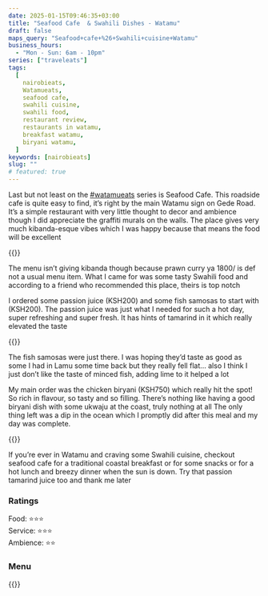 ```yaml
---
date: 2025-01-15T09:46:35+03:00
title: "Seafood Cafe  & Swahili Dishes - Watamu"
draft: false
maps_query: "Seafood+cafe+%26+Swahili+cuisine+Watamu"
business_hours:
  - "Mon - Sun: 6am - 10pm"
series: ["traveleats"]
tags:
  [
    nairobieats,
    Watamueats,
    seafood cafe,
    swahili cuisine,
    swahili food,
    restaurant review,
    restaurants in watamu,
    breakfast watamu,
    biryani watamu,
  ]
keywords: [nairobieats]
slug: ""
# featured: true
---
```


Last but not least on the [#watamueats](/tags/watamueats/) series is Seafood Cafe. This roadside cafe is quite easy to find, it’s right by the main Watamu sign on Gede Road. It’s a simple restaurant with very little thought to decor and ambience though I did appreciate the graffiti murals on the walls. The place gives very much kibanda-esque vibes which I was happy because that means the food will be excellent

{{<image-gallery key="seafood-cafe" titles="seafood-cafe01 seafood-cafe02 seafood-cafe03">}}

The menu isn’t giving kibanda though because prawn curry ya 1800/ is def not a usual menu item. What I came for was some tasty Swahili food and according to a friend who recommended this place, theirs is top notch

I ordered some passion juice (KSH200) and some fish samosas to start with (KSH200). The passion juice was just what I needed for such a hot day, super refreshing and super fresh. It has hints of tamarind in it which really elevated the taste

{{<image-gallery key="seafood-cafe" titles="seafood-cafe04 seafood-cafe05 seafood-cafe06">}}

The fish samosas were just there. I was hoping they’d taste as good as some I had in Lamu some time back but they really fell flat… also I think I just don’t like the taste of minced fish, adding lime to it helped a lot

My main order was the chicken biryani (KSH750) which really hit the spot! So rich in flavour, so tasty and so filling. There’s nothing like having a good biryani dish with some ukwaju at the coast, truly nothing at all The only thing left was a dip in the ocean which I promptly did after this meal and my day was complete.

{{<image-gallery key="seafood-cafe" titles="seafood-cafe07 seafood-cafe08 seafood-cafe09">}}

If you’re ever in Watamu and craving some Swahili cuisine, checkout seafood cafe for a traditional coastal breakfast or for some snacks or for a hot lunch and breezy dinner when the sun is down. Try that passion tamarind juice too and thank me later

### Ratings

Food: ⭐️⭐️⭐️<br>
Service: ⭐️️⭐️⭐️<br>
Ambience: ⭐⭐️<br>

### Menu

{{<remote-image-gallery key="seafood-cafe-menu">}}
